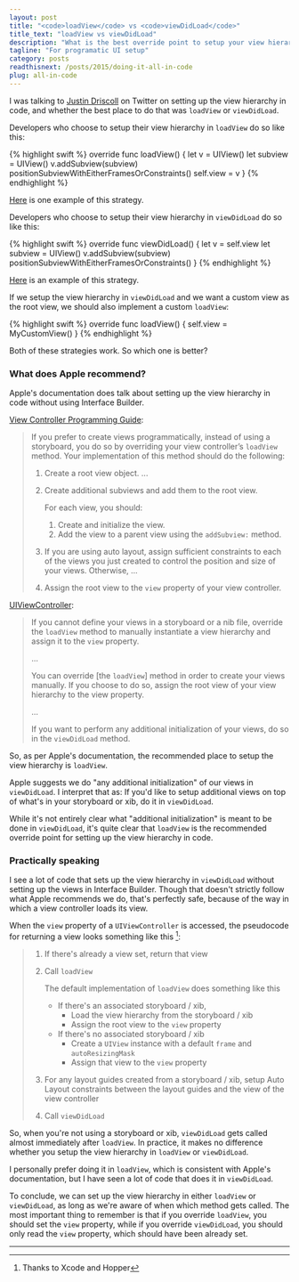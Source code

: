 ```yaml
---
layout: post
title: "<code>loadView</code> vs <code>viewDidLoad</code>"
title_text: "loadView vs viewDidLoad"
description: "What is the best override point to setup your view hierarchy programatically?"
tagline: "For programatic UI setup"
category: posts
readthisnext: /posts/2015/doing-it-all-in-code
plug: all-in-code
---
```


I was talking to [Justin Driscoll][] on Twitter on setting up the view
hierarchy in code, and whether the best place to do that was `loadView`
or `viewDidLoad`.

[Justin Driscoll]: https://twitter.com/jdriscoll

Developers who choose to setup their view hierarchy in `loadView` do so like this:

{% highlight swift %}
override func loadView() {
    let v = UIView()
    let subview = UIView()
    v.addSubview(subview)
    positionSubviewWithEitherFramesOrConstraints()
    self.view = v
}
{% endhighlight %}

[Here](https://github.com/marcoarment/BugshotKit/blob/e982a2adadf96f371f9a6d72b4fa7efe6a99bdc1/BugshotKit/BSKScreenshotViewController.m#L108)
is one example of this strategy.

Developers who choose to setup their view hierarchy in `viewDidLoad` do so like this:

{% highlight swift %}
override func viewDidLoad() {
    let v = self.view
    let subview = UIView()
    v.addSubview(subview)
    positionSubviewWithEitherFramesOrConstraints()
}
{% endhighlight %}

[Here](https://github.com/marcoarment/BugshotKit/blob/e982a2adadf96f371f9a6d72b4fa7efe6a99bdc1/BugshotKit/BSKScreenshotViewController.m#L108)
is an example of this strategy.

If we setup the view hierarchy in `viewDidLoad` and we want a custom
view as the root view, we should also implement a custom `loadView`:

{% highlight swift %}
override func loadView() {
    self.view = MyCustomView()
}
{% endhighlight %}

Both of these strategies work. So which one is better?

### What does Apple recommend?

Apple's documentation does talk about setting up the view hierarchy in
code without using Interface Builder.

[View Controller Programming Guide][]:

> If you prefer to create views programmatically, instead of using a
> storyboard, you do so by overriding your view controller’s `loadView`
> method. Your implementation of this method should do the following:
>
>  1. Create a root view object. ...
>
>  2. Create additional subviews and add them to the root view.
>
>     For each view, you should:
>
>      1. Create and initialize the view.
>      2. Add the view to a parent view using the `addSubview:` method.
>
>  3. If you are using auto layout, assign sufficient constraints to
>     each of the views you just created to control the position and
>     size of your views. Otherwise, ...
>
>  4. Assign the root view to the `view` property of your view controller.

[UIViewController][]:

> If you cannot define your views in a storyboard or a nib file,
> override the `loadView` method to manually instantiate a view
> hierarchy and assign it to the `view` property.
>
> ...
>
> You can override [the `loadView`] method in order to create your views
> manually.  If you choose to do so, assign the root view of your view
> hierarchy to the view property.
>
> ...
>
> If you want to perform any additional initialization of your views, do
> so in the `viewDidLoad` method.


[UIViewController]: https://developer.apple.com/library/ios/documentation/UIKit/Reference/UIViewController_Class/
[View Controller Programming Guide]: https://developer.apple.com/library/ios/featuredarticles/ViewControllerPGforiPhoneOS/ViewLoadingandUnloading/ViewLoadingandUnloading.html

So, as per Apple's documentation, the recommended place to setup the
view hierarchy is `loadView`.

Apple suggests we do "any additional initialization" of our views in
`viewDidLoad`. I interpret that as: If you'd like to setup additional
views on top of what's in your storyboard or xib, do it in
`viewDidLoad`.

While it's not entirely clear what "additional initialization" is meant
to be done in `viewDidLoad`, it's quite clear that `loadView` is the
recommended override point for setting up the view hierarchy in code.

### Practically speaking

I see a lot of code that sets up the view hierarchy in `viewDidLoad`
without setting up the views in Interface Builder. Though that doesn't
strictly follow what Apple recommends we do, that's perfectly safe,
because of the way in which a view controller loads its view.

When the `view` property of a `UIViewController` is accessed, the
pseudocode for returning a view looks something like this [^1]:

>  1. If there's already a view set, return that view
> 
>  2. Call `loadView`
> 
>     The default implementation of `loadView` does something like this
>     [^2]:
> 
>      - If there's an associated storyboard / xib,
>           - Load the view hierarchy from the storyboard / xib
>           - Assign the root view to the `view` property
>      - If there's no associated storyboard / xib
>           - Create a `UIView` instance with a default `frame` and
>             `autoResizingMask`
>           - Assign that view to the `view` property
> 
>  3. For any layout guides created from a storyboard / xib, setup Auto
>     Layout constraints between the layout guides and the view of the
>     view controller
>  
>  4. Call `viewDidLoad`

So, when you're not using a storyboard or xib, `viewDidLoad` gets called
almost immediately after `loadView`. In practice, it makes no difference
whether you setup the view hierarchy in `loadView` or `viewDidLoad`.

I personally prefer doing it in `loadView`, which is consistent with
Apple's documentation, but I have seen a lot of code that does it in
`viewDidLoad`.

To conclude, we can set up the view hierarchy in either `loadView` or
`viewDidLoad`, as long as we're aware of when which method gets called.
The most important thing to remember is that if you override `loadView`,
you should set the `view` property, while if you override `viewDidLoad`,
you should only read the `view` property, which should have been already
set.

---
[^1]: Thanks to Xcode and Hopper

[^2]: This is why, in your implementation of `loadView`, you shouldn't
      call `super.loadView()` and then also set the `view` property.
      Doing that just throws away the view that the default
      implementation created for you.
